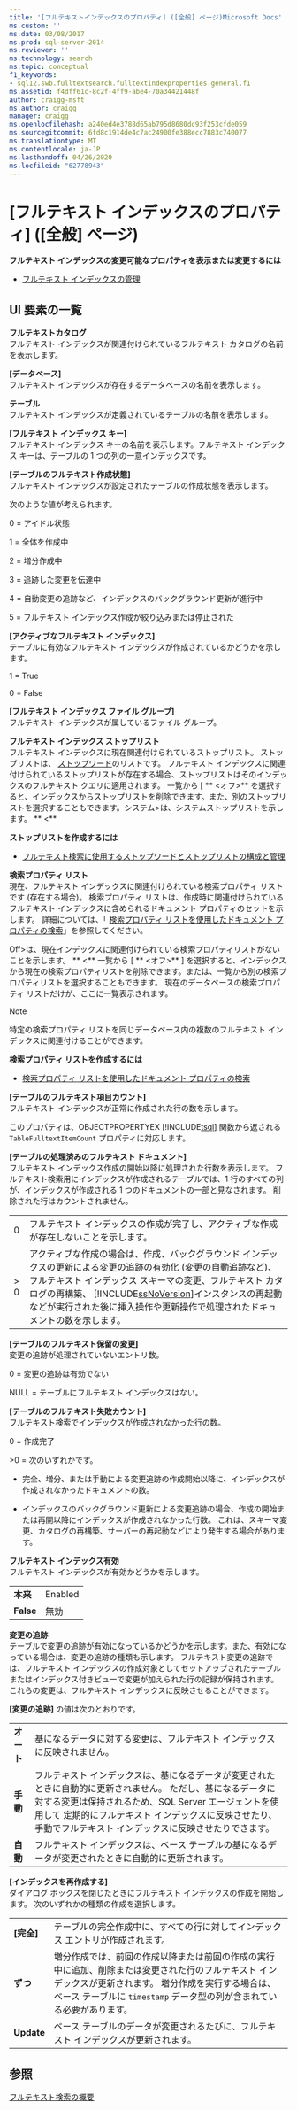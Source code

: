 ```yaml
---
title: '[フルテキストインデックスのプロパティ] ([全般] ページ)Microsoft Docs'
ms.custom: ''
ms.date: 03/08/2017
ms.prod: sql-server-2014
ms.reviewer: ''
ms.technology: search
ms.topic: conceptual
f1_keywords:
- sql12.swb.fulltextsearch.fulltextindexproperties.general.f1
ms.assetid: f4dff61c-8c2f-4ff9-abe4-70a34421448f
author: craigg-msft
ms.author: craigg
manager: craigg
ms.openlocfilehash: a240ed4e3788d65ab795d8680dc93f253cfde059
ms.sourcegitcommit: 6fd8c1914de4c7ac24900fe388ecc7883c740077
ms.translationtype: MT
ms.contentlocale: ja-JP
ms.lasthandoff: 04/26/2020
ms.locfileid: "62778943"
---
```

# <a name="full-text-index-properties-general-page"></a>[フルテキスト インデックスのプロパティ] ([全般] ページ)
  **フルテキスト インデックスの変更可能なプロパティを表示または変更するには**  
  
-   [フルテキスト インデックスの管理](../relational-databases/indexes/indexes.md)  
  
## <a name="uielement-list"></a>UI 要素の一覧  
 **フルテキストカタログ**  
 フルテキスト インデックスが関連付けられているフルテキスト カタログの名前を表示します。  
  
 **[データベース]**  
 フルテキスト インデックスが存在するデータベースの名前を表示します。  
  
 **テーブル**  
 フルテキスト インデックスが定義されているテーブルの名前を表示します。  
  
 **[フルテキスト インデックス キー]**  
 フルテキスト インデックス キーの名前を表示します。フルテキスト インデックス キーは、テーブルの 1 つの列の一意インデックスです。  
  
 **[テーブルのフルテキスト作成状態]**  
 フルテキスト インデックスが設定されたテーブルの作成状態を表示します。  
  
 次のような値が考えられます。  
  
 0 = アイドル状態  
  
 1 = 全体を作成中  
  
 2 = 増分作成中  
  
 3 = 追跡した変更を伝達中  
  
 4 = 自動変更の追跡など、インデックスのバックグラウンド更新が進行中  
  
 5 = フルテキスト インデックス作成が絞り込みまたは停止された  
  
 **[アクティブなフルテキスト インデックス]**  
 テーブルに有効なフルテキスト インデックスが作成されているかどうかを示します。  
  
 1 = True  
  
 0 = False  
  
 **[フルテキスト インデックス ファイル グループ]**  
 フルテキスト インデックスが属しているファイル グループ。  
  
 **フルテキスト インデックス ストップリスト**  
 フルテキスト インデックスに現在関連付けられているストップリスト。 ストップリストは、 [ストップワード](../relational-databases/search/full-text-search.md)のリストです。 フルテキスト インデックスに関連付けられているストップリストが存在する場合、ストップリストはそのインデックスのフルテキスト クエリに適用されます。 一覧から [ ** \<オフ>** を選択すると、インデックスからストップリストを削除できます。また、別のストップリストを選択することもできます。システム>は、システムストップリストを示します。 ** \<**  
  
 **ストップリストを作成するには**  
  
-   [フルテキスト検索に使用するストップワードとストップリストの構成と管理](../relational-databases/search/full-text-search.md)  
  
 **検索プロパティ リスト**  
 現在、フルテキスト インデックスに関連付けられている検索プロパティ リストです (存在する場合)。 検索プロパティ リストは、作成時に関連付けられているフルテキスト インデックスに含められるドキュメント プロパティのセットを示します。 詳細については、「 [検索プロパティ リストを使用したドキュメント プロパティの検索](../relational-databases/search/search-document-properties-with-search-property-lists.md)」を参照してください。  
  
 Off>は、現在インデックスに関連付けられている検索プロパティリストがないことを示します。 ** \<** 一覧から [ ** \<オフ>** ] を選択すると、インデックスから現在の検索プロパティリストを削除できます。または、一覧から別の検索プロパティリストを選択することもできます。 現在のデータベースの検索プロパティ リストだけが、ここに一覧表示されます。  
  
> [!NOTE]  
>  特定の検索プロパティ リストを同じデータベース内の複数のフルテキスト インデックスに関連付けることができます。  
  
 **検索プロパティ リストを作成するには**  
  
-   [検索プロパティ リストを使用したドキュメント プロパティの検索](../relational-databases/search/search-document-properties-with-search-property-lists.md)  
  
 **[テーブルのフルテキスト項目カウント]**  
 フルテキスト インデックスが正常に作成された行の数を示します。  
  
 このプロパティは、OBJECTPROPERTYEX [!INCLUDE[tsql](../includes/tsql-md.md)] 関数から返される `TableFulltextItemCount` プロパティに対応します。  
  
 **[テーブルの処理済みのフルテキスト ドキュメント]**  
 フルテキスト インデックス作成の開始以降に処理された行数を表示します。 フルテキスト検索用にインデックスが作成されるテーブルでは、1 行のすべての列が、インデックスが作成される 1 つのドキュメントの一部と見なされます。 削除された行はカウントされません。  
  
|||  
|-|-|  
|0|フルテキスト インデックスの作成が完了し、アクティブな作成が存在しないことを示します。|  
|> 0|アクティブな作成の場合は、作成、バックグラウンド インデックスの更新による変更の追跡の有効化 (変更の自動追跡など)、フルテキスト インデックス スキーマの変更、フルテキスト カタログの再構築、 [!INCLUDE[ssNoVersion](../includes/ssnoversion-md.md)]インスタンスの再起動などが実行された後に挿入操作や更新操作で処理されたドキュメントの数を示します。|  
  
 **[テーブルのフルテキスト保留の変更]**  
 変更の追跡が処理されていないエントリ数。  
  
 0 = 変更の追跡は有効でない  
  
 NULL = テーブルにフルテキスト インデックスはない。  
  
 **[テーブルのフルテキスト失敗カウント]**  
 フルテキスト検索でインデックスが作成されなかった行の数。  
  
 0 = 作成完了  
  
 \>0 = 次のいずれかです。  
  
-   完全、増分、または手動による変更追跡の作成開始以降に、インデックスが作成されなかったドキュメントの数。  
  
-   インデックスのバックグラウンド更新による変更追跡の場合、作成の開始または再開以降にインデックスが作成されなかった行数。 これは、スキーマ変更、カタログの再構築、サーバーの再起動などにより発生する場合があります。  
  
 **フルテキスト インデックス有効**  
 フルテキスト インデックスが有効かどうかを示します。  
  
|||  
|-|-|  
|**本来**|Enabled|  
|**False**|無効|  
  
 **変更の追跡**  
 テーブルで変更の追跡が有効になっているかどうかを示します。また、有効になっている場合は、変更の追跡の種類も示します。 フルテキスト変更の追跡では、フルテキスト インデックスの作成対象としてセットアップされたテーブルまたはインデックス付きビューで変更が加えられた行の記録が保持されます。 これらの変更は、フルテキスト インデックスに反映させることができます。  
  
 **[変更の追跡]** の値は次のとおりです。  
  
|||  
|-|-|  
|**オート**|基になるデータに対する変更は、フルテキスト インデックスに反映されません。|  
|**手動**|フルテキスト インデックスは、基になるデータが変更されたときに自動的に更新されません。 ただし、基になるデータに対する変更は保持されるため、SQL Server エージェントを使用して 定期的にフルテキスト インデックスに反映させたり、手動でフルテキスト インデックスに反映させたりできます。|  
|**自動**|フルテキスト インデックスは、ベース テーブルの基になるデータが変更されたときに自動的に更新されます。|  
  
 **[インデックスを再作成する]**  
 ダイアログ ボックスを閉じたときにフルテキスト インデックスの作成を開始します。 次のいずれかの種類の作成を選択します。  
  
|||  
|-|-|  
|**[完全]**|テーブルの完全作成中に、すべての行に対してインデックス エントリが作成されます。|  
|**ずつ**|増分作成では、前回の作成以降または前回の作成の実行中に追加、削除または変更された行のフルテキスト インデックスが更新されます。 増分作成を実行する場合は、ベース テーブルに `timestamp` データ型の列が含まれている必要があります。|  
|**Update**|ベース テーブルのデータが変更されるたびに、フルテキスト インデックスが更新されます。|  
  
## <a name="see-also"></a>参照  
 [フルテキスト検索の概要](../relational-databases/search/get-started-with-full-text-search.md)  
  
  
